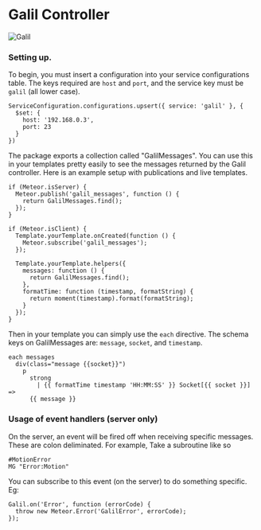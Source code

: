 # Galil Controller

<img
src="http://www.galil.com/sites/default/files/products/dmc-41x3_big_0.png" alt="Galil" />

### Setting up.

To begin, you must insert a configuration into your service
configurations table. The keys required are `host` and `port`, and the
service key must be `galil` (all lower case).

```
ServiceConfiguration.configurations.upsert({ service: 'galil' }, {
  $set: {
    host: '192.168.0.3',
    port: 23
  }
})
```

The package exports a collection called "GalilMessages". You can use
this in your templates pretty easily to see the messages returned by the
Galil controller. Here is an example setup with publications and live
templates.

```
if (Meteor.isServer) {
  Meteor.publish('galil_messages', function () {
    return GalilMessages.find();
  });
}

if (Meteor.isClient) {
  Template.yourTemplate.onCreated(function () {
    Meteor.subscribe('galil_messages');
  });

  Template.yourTemplate.helpers({
    messages: function () {
      return GalilMessages.find();
    },
    formatTime: function (timestamp, formatString) {
      return moment(timestamp).format(formatString);
    }
  });
}
```

Then in your template you can simply use the `each` directive. The
schema keys on GalilMessages are: `message`, `socket`, and `timestamp`.

```
each messages
  div(class="message {{socket}}")
    p
      strong
        | {{ formatTime timestamp 'HH:MM:SS' }} Socket[{{ socket }}] =>
      {{ message }}
```

### Usage of event handlers (server only)
On the server, an event will be fired off when receiving specific
messages. These are colon deliminated. For example, Take a subroutine like so

```
#MotionError
MG "Error:Motion"
```

You can subscribe to this event (on the server) to do something
specific. Eg:

```
Galil.on('Error', function (errorCode) {
  throw new Meteor.Error('GalilError', errorCode);
});
```

